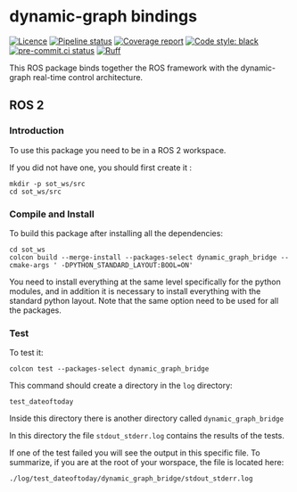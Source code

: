 dynamic-graph bindings
======================

[![Licence](https://img.shields.io/badge/License-BSD%202--Clause-green.svg)](https://opensource.org/licenses/BSD-2-Clause)
[![Pipeline status](https://gitlab.laas.fr/stack-of-tasks/dynamic_graph_bridge/badges/master/pipeline.svg)](https://gitlab.laas.fr/stack-of-tasks/dynamic_graph_bridge/commits/master)
[![Coverage report](https://gitlab.laas.fr/stack-of-tasks/dynamic_graph_bridge/badges/master/coverage.svg?job=doc-coverage)](http://projects.laas.fr/gepetto/doc/stack-of-tasks/dynamic_graph_bridge/master/coverage/)
[![Code style: black](https://img.shields.io/badge/code%20style-black-000000.svg)](https://github.com/psf/black)
[![pre-commit.ci status](https://results.pre-commit.ci/badge/github/stack-of-tasks/dynamic_graph_bridge/master.svg)](https://results.pre-commit.ci/latest/github/stack-of-tasks/dynamic_graph_bridge)
[![Ruff](https://img.shields.io/endpoint?url=https://raw.githubusercontent.com/charliermarsh/ruff/main/assets/badge/v1.json)](https://github.com/charliermarsh/ruff)

This ROS package binds together the ROS framework with the
dynamic-graph real-time control architecture.


## ROS 2

### Introduction

To use this package you need to be in a ROS 2 workspace.

If you did not have one, you should first create it :
```
mkdir -p sot_ws/src
cd sot_ws/src
```
###

### Compile and Install

To build this package after installing all the dependencies:
```
cd sot_ws
colcon build --merge-install --packages-select dynamic_graph_bridge --cmake-args ' -DPYTHON_STANDARD_LAYOUT:BOOL=ON'
```

You need to install everything at the same level specifically for the python modules, and in addition it is necessary to install everything with the standard python layout.
Note that the same option need to be used for all the packages.

### Test

To test it:
```
colcon test --packages-select dynamic_graph_bridge
```

This command should create a directory in the ````log```` directory:
```
test_dateoftoday
```

Inside this directory there is another directory called ````dynamic_graph_bridge````

In this directory the file ```stdout_stderr.log``` contains the results of the tests.

If one of the test failed you will see the output in this specific file.
To summarize, if you are at the root of your worspace, the file is located here:
```
./log/test_dateoftoday/dynamic_graph_bridge/stdout_stderr.log
```
